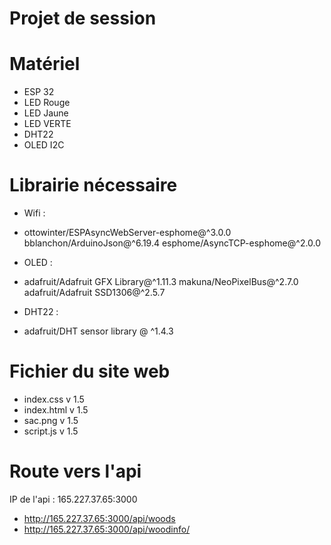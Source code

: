 # Projet de session

# Matériel

* ESP 32
* LED Rouge
* LED Jaune
* LED VERTE
* DHT22
* OLED I2C

# Librairie nécessaire

* Wifi :
 - ottowinter/ESPAsyncWebServer-esphome@^3.0.0
	 bblanchon/ArduinoJson@^6.19.4
	 esphome/AsyncTCP-esphome@^2.0.0
  
 * OLED :
 - adafruit/Adafruit GFX Library@^1.11.3
	 makuna/NeoPixelBus@^2.7.0
	 adafruit/Adafruit SSD1306@^2.5.7
  
 * DHT22 :
 - 	adafruit/DHT sensor library @ ^1.4.3


# Fichier du site web

* index.css  v 1.5
* index.html  v 1.5
* sac.png v 1.5
* script.js v 1.5

# Route vers l'api

IP de l'api : 165.227.37.65:3000

* http://165.227.37.65:3000/api/woods
* http://165.227.37.65:3000/api/woodinfo/

